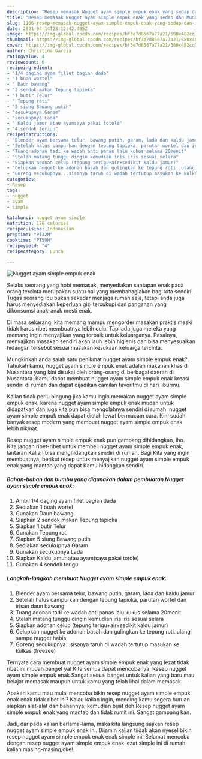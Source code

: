 ```yaml
---
description: "Resep memasak Nugget ayam simple empuk enak yang sedap dan Mudah Dibuat"
title: "Resep memasak Nugget ayam simple empuk enak yang sedap dan Mudah Dibuat"
slug: 1106-resep-memasak-nugget-ayam-simple-empuk-enak-yang-sedap-dan-mudah-dibuat
date: 2021-04-14T23:12:42.465Z
image: https://img-global.cpcdn.com/recipes/bf3e7d8567a77a21/680x482cq70/nugget-ayam-simple-empuk-enak-foto-resep-utama.jpg
thumbnail: https://img-global.cpcdn.com/recipes/bf3e7d8567a77a21/680x482cq70/nugget-ayam-simple-empuk-enak-foto-resep-utama.jpg
cover: https://img-global.cpcdn.com/recipes/bf3e7d8567a77a21/680x482cq70/nugget-ayam-simple-empuk-enak-foto-resep-utama.jpg
author: Christina Garcia
ratingvalue: 4
reviewcount: 6
recipeingredient:
- "1/4 daging ayam fillet bagian dada"
- "1 buah wortel"
- " Daun bawang"
- "2 sendok makan Tepung tapioka"
- "1 butir Telur"
- " Tepung roti"
- "5 siung Bawang putih"
- "secukupnya Garam"
- "secukupnya Lada"
- " Kaldu jamur atau ayamsaya pakai totole"
- "4 sendok terigu"
recipeinstructions:
- "Blender ayam bersama telur, bawang putih, garam, lada dan kaldu jamur"
- "Setelah halus campurkan dengan tepung tapioka, parutan wortel dan irisan daun bawang"
- "Tuang adonan tadi ke wadah anti panas lalu kukus selama 20menit"
- "Stelah matang tunggu dingin kemudian iris iris sesuai selara"
- "Siapkan adonan celup (tepung terigu+air+sedikit kaldu jamur)"
- "Celupkan nugget ke adonan basah dan gulingkan ke tepung roti..ulangi sampe nugget habis."
- "Goreng secukupnya...sisanya taruh di wadah tertutup masukan ke kulkas (freezee)"
categories:
- Resep
tags:
- nugget
- ayam
- simple

katakunci: nugget ayam simple 
nutrition: 176 calories
recipecuisine: Indonesian
preptime: "PT32M"
cooktime: "PT59M"
recipeyield: "4"
recipecategory: Lunch

---
```



![Nugget ayam simple empuk enak](https://img-global.cpcdn.com/recipes/bf3e7d8567a77a21/680x482cq70/nugget-ayam-simple-empuk-enak-foto-resep-utama.jpg)

Selaku seorang yang hobi memasak, menyediakan santapan enak pada orang tercinta merupakan suatu hal yang membahagiakan bagi kita sendiri. Tugas seorang ibu bukan sekedar menjaga rumah saja, tetapi anda juga harus menyediakan keperluan gizi tercukupi dan panganan yang dikonsumsi anak-anak mesti enak.

Di masa  sekarang, kita memang mampu mengorder masakan praktis meski tidak harus ribet membuatnya lebih dulu. Tapi ada juga mereka yang memang ingin menyajikan yang terbaik untuk keluarganya. Pasalnya, menyajikan masakan sendiri akan jauh lebih higienis dan bisa menyesuaikan hidangan tersebut sesuai masakan kesukaan keluarga tercinta. 



Mungkinkah anda salah satu penikmat nugget ayam simple empuk enak?. Tahukah kamu, nugget ayam simple empuk enak adalah makanan khas di Nusantara yang kini disukai oleh orang-orang di berbagai daerah di Nusantara. Kamu dapat membuat nugget ayam simple empuk enak kreasi sendiri di rumah dan dapat dijadikan camilan favoritmu di hari liburmu.

Kalian tidak perlu bingung jika kamu ingin memakan nugget ayam simple empuk enak, karena nugget ayam simple empuk enak mudah untuk didapatkan dan juga kita pun bisa mengolahnya sendiri di rumah. nugget ayam simple empuk enak dapat diolah lewat bermacam cara. Kini sudah banyak resep modern yang membuat nugget ayam simple empuk enak lebih nikmat.

Resep nugget ayam simple empuk enak pun gampang dihidangkan, lho. Kita jangan ribet-ribet untuk membeli nugget ayam simple empuk enak, lantaran Kalian bisa menghidangkan sendiri di rumah. Bagi Kita yang ingin membuatnya, berikut resep untuk menyajikan nugget ayam simple empuk enak yang mantab yang dapat Kamu hidangkan sendiri.

<!--inarticleads1-->

##### Bahan-bahan dan bumbu yang digunakan dalam pembuatan Nugget ayam simple empuk enak:

1. Ambil 1/4 daging ayam fillet bagian dada
1. Sediakan 1 buah wortel
1. Gunakan  Daun bawang
1. Siapkan 2 sendok makan Tepung tapioka
1. Siapkan 1 butir Telur
1. Gunakan  Tepung roti
1. Siapkan 5 siung Bawang putih
1. Sediakan secukupnya Garam
1. Gunakan secukupnya Lada
1. Siapkan  Kaldu jamur atau ayam(saya pakai totole)
1. Gunakan 4 sendok terigu




<!--inarticleads2-->

##### Langkah-langkah membuat Nugget ayam simple empuk enak:

1. Blender ayam bersama telur, bawang putih, garam, lada dan kaldu jamur
1. Setelah halus campurkan dengan tepung tapioka, parutan wortel dan irisan daun bawang
1. Tuang adonan tadi ke wadah anti panas lalu kukus selama 20menit
1. Stelah matang tunggu dingin kemudian iris iris sesuai selara
1. Siapkan adonan celup (tepung terigu+air+sedikit kaldu jamur)
1. Celupkan nugget ke adonan basah dan gulingkan ke tepung roti..ulangi sampe nugget habis.
1. Goreng secukupnya...sisanya taruh di wadah tertutup masukan ke kulkas (freezee)




Ternyata cara membuat nugget ayam simple empuk enak yang lezat tidak ribet ini mudah banget ya! Kita semua dapat mencobanya. Resep nugget ayam simple empuk enak Sangat sesuai banget untuk kalian yang baru mau belajar memasak maupun untuk kamu yang telah lihai dalam memasak.

Apakah kamu mau mulai mencoba bikin resep nugget ayam simple empuk enak enak tidak ribet ini? Kalau kalian ingin, mending kamu segera buruan siapkan alat-alat dan bahannya, kemudian buat deh Resep nugget ayam simple empuk enak yang mantab dan tidak rumit ini. Sangat gampang kan. 

Jadi, daripada kalian berlama-lama, maka kita langsung sajikan resep nugget ayam simple empuk enak ini. Dijamin kalian tiidak akan nyesel bikin resep nugget ayam simple empuk enak enak simple ini! Selamat mencoba dengan resep nugget ayam simple empuk enak lezat simple ini di rumah kalian masing-masing,oke!.

